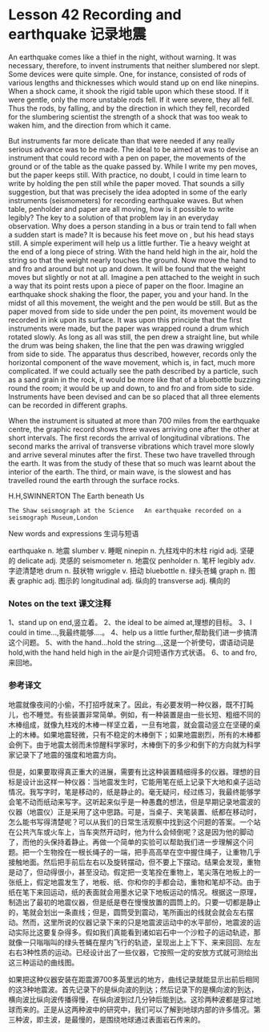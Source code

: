 # Lesson 42 Recording and earthquake 记录地震
An earthquake comes like a thief in the night, without warning. It was necessary, therefore, to invent instruments that neither slumbered nor slept. Some devices were quite simple. One, for instance, consisted of rods of various lengths and thicknesses which would stand up on end like ninepins. When a shock came, it shook the rigid table upon which these stood. If it were gentle, only the more unstable rods fell. If it were severe, they all fell. Thus the rods, by falling, and by the direction in which they fell, recorded for the slumbering scientist the strength of a shock that was too weak to waken him, and the direction from which it came.

But instruments far more delicate than that were needed if any really serious advance was to be made. The ideal to be aimed at was to devise an instrument that could record with a pen on paper, the movements of the ground or of the table as the quake passed by. While I write my pen moves, but the paper keeps still. With practice, no doubt, I could in time learn to write by holding the pen still while the paper moved. That sounds a silly suggestion, but that was precisely the idea adopted in some of the early instruments (seismometers) for recording earthquake waves. But when table, penholder and paper are all moving, how is it possible to write legibly? The key to a solution of that problem lay in an everyday observation. Why does a person standing in a bus or train tend to fall when a sudden start is made? It is because his feet move on , but his head stays still. A simple experiment will help us a little further. Tie a heavy weight at the end of a long piece of string. With the hand held high in the air, hold the string so that the weight nearly touches the ground. Now move the hand to and fro and around but not up and down. It will be found that the weight moves but slightly or not at all. Imagine a pen attached to the weight in such a way that its point rests upon a piece of paper on the floor. Imagine an earthquake shock shaking the floor, the paper, you and your hand. In the midst of all this movement, the weight and the pen would be still. But as the paper moved from side to side under the pen point, its movement would be recorded in ink upon its surface. It was upon this principle that the first instruments were made, but the paper was wrapped round a drum which rotated slowly. As long as all was still, the pen drew a straight line, but while the drum was being shaken, the line that the pen was drawing wriggled from side to side. The apparatus thus described, however, records only the horizontal component of the wave movement, which is, in fact, much more complicated. If we could actually see the path described by a particle, such as a sand grain in the rock, it would be more like that of a bluebottle buzzing round the room; it would be up and down, to and fro and from side to side. Instruments have been devised and can be so placed that all three elements can be recorded in different graphs.

When the instrument is situated at more than 700 miles from the earthquake centre, the graphic record shows three waves arriving one after the other at short intervals. The first records the arrival of longitudinal vibrations. The second marks the arrival of transverse vibrations which travel more slowly and arrive several minutes after the first. These two have travelled through the earth. It was from the study of these that so much was learnt about the interior of the earth. The third, or main wave, is the slowest and has travelled round the earth through the surface rocks.

H.H,SWINNERTON The Earth beneath Us
	
	
	The Shaw seismograph at the Science   An earthquake recorded on a seismograph Museum,London

New words and expressions 生词与短语

earthquake n. 地震
	slumber v. 睡眠
	ninepin n. 九柱戏中的木柱
	rigid adj. 坚硬的
	delicate adj. 灵感的
	seismometer n. 地震仪
	penholder n. 笔杆
	legibly adv. 字迹清楚地
	drum n. 鼓状物
	wriggle v. 扭动
	bluebottle n. 绿头苍蝇
	graph n. 图表
	graphic adj. 图示的
	longitudinal adj. 纵向的
	transverse adj. 横向的

### Notes on the text 课文注释

1、stand up on end,竖立着。
	2、the ideal to be aimed at,理想的目标。
	3、I could in time...,我最终能够....。
	4、help us a little further,帮助我们进一步搞清这个问题。
	5、with the hand...hold the string...,这是一个祈使句，谓语动词是hold,with the hand held high in the air是介词短语作方式状语。
	6、to and fro,来回地。

### 参考译文

地震就像夜间的小偷，不打招呼就来了。因此，有必要发明一种仪器，既不打盹儿，也不睡觉。有些装置非常简单。例如，有一种装置是由一些长短、粗细不同的木棒组成，就像九柱戏的木棒一样坚立着，一旦有地震，就会震动竖立在坚硬的桌上的木棒。如果地震轻微，只有不稳定的木棒倒下；如果地震剧烈，所有的木棒都会例下。由于地震太弱而未惊醒科学家时，木棒倒下的多少和倒下的方向就为科学家记录下了地震的强度和地震方向。

但是，如果要取得真正重大的进展，需要有比这种装置精细得多的仪器。理想的目标是设计出这样一种仪器：当地震发生时，它能用笔在纸上记录下大地和桌子运动情况。我写字时，笔是移动的，纸是静止的。毫无疑问，经过练习，我最终能够学会笔不动而纸动来写字。这听起来似乎是一种愚蠢的想法，但是早期记录地震波的仪器（地震仪）正是采用了这中思路。可是，当桌子、夹笔装置、纸都在移动时，怎么能书写得清楚呢？可以从我们的日常生活观察中找到这个问题的答案。一个站在公共汽车或火车上，当车突然开动时，他为什么会倾倒呢？这是因为他的脚动了，而他的头保持着静止。再做一个简单的实验可以帮助我们进一步理解这个问题。把一个生物拴在一根长绳子的一端，把手高高举在空中握住绳子，让重物几乎接触地面。然后把手前后左右以及旋转摆动，但不要上下摆动。结果会发现，重物是动了，但动得很小，甚至没动。假定把一支笔拴在重物上，笔尖落在地板上的一张纸上，假定地震发生了，地板、纸、你和你的手都会动，重物和笔却不动。由于纸在笔下来回运动，纸的表面就会用墨水记录下地板运动的情况。根据这一原理，制造出了最初的地震仪器，但是纸是卷在慢慢放置的圆筒上的。只要一切都是静止的，笔就会划出一条直线；但是，圆筒受到震动，笔所画出的线就会就会左右摆动。然而，这里所说的仪器记录下来的只是地震波运动中的水平部份，地震波的运动实际比这要复杂得多。假如我们真能看到诸如岩石中一个沙粒子的运动轨迹，那就像一只嗡嗡叫的绿头苍蝇在屋内飞行的轨迹，呈现出上上下下、来来回回、左左右右3种性质的运动。已经设计出了一些仪器，它按照一定的安放方式就可测绘出这三种运动的曲线图。

如果把这种仪器安装在距震源700多英里远的地方，曲线记录就能显示出前后相同的这3种地震波。首先记录下的是纵向波的到达；然后记录下的是横向波的到达，横向波比纵向波传播得慢，在纵向波到过几分钟后能到达。这珍两种波都是穿过地球而来的。正是从这两种波中的研究中，我们可以了解到地球内部的许多情况。第三种波，即主波，是最慢的，是围绕地球通过表面岩石传来的。

